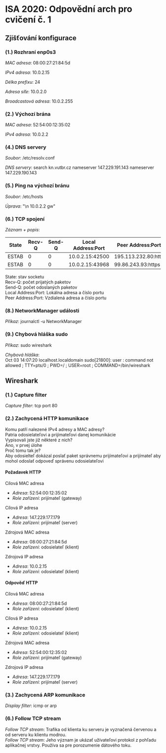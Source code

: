  # ISA 2020: Odpovědní arch pro cvičení č. 1

## Zjišťování konfigurace

### (1.) Rozhraní enp0s3

*MAC adresa*: 08:00:27:21:84:5d

*IPv4 adresa*: 10.0.2.15

*Délka prefixu*: 24

*Adresa síťe*: 10.0.2.0

*Broadcastová adresa*: 10.0.2.255

### (2.) Výchozí brána

*MAC adresa*: 52:54:00:12:35:02

*IPv4 adresa*: 10.0.2.2

### (4.) DNS servery

*Soubor*: /etc/resolv.conf

*DNS servery*: search kn.vutbr.cz
nameserver 147.229.191.143
nameserver 147.229.190.143


### (5.) Ping na výchozí bránu

*Soubor*: /etc/hosts

*Úprava*: "\\n 10.0.2.2 gw"

### (6.) TCP spojení

*Záznam + popis*:

| State | Recv-Q | Send-Q | Local Address:Port | Peer Address:Port   |
|-------|--------|--------|--------------------|---------------------|
| ESTAB | 0      | 0      | 10.0.2.15:42500    | 195.113.232.80:http |
| ESTAB | 0      | 0      | 10.0.2.15:43968    | 99.86.243.93:https  |



State: stav socketu<br/>
Recv-Q: počet prijatých paketov<br/>
Send-Q: počet odoslaných paketov<br/>
Local Address:Port: Lokálna adresa a číslo portu<br/>
Peer Address:Port: Vzdialená adresa a číslo portu<br/>


### (8.) NetworkManager události

*Příkaz*: journalctl -u NetworkManager

### (9.) Chybová hláška sudo

*Příkaz*: sudo wireshark

*Chybová hláška*: <br/>Oct 03 14:07:20 localhost.localdomain sudo[21800]:  user : command not allowed ; TTY=pts/0 ; PWD=/ ; USER=root ; COMMAND=/bin/wireshark

## Wireshark

### (1.) Capture filter

*Capture filter*: tcp port 80

### (2.) Zachycená HTTP komunikace

Komu patří nalezené IPv4 adresy a MAC adresy?<br/>
Patria odosielateľovi a prijímateľovi danej komunikácie <br/>
Vypisovali jste již některé z nich?<br/>
Áno, v prvej úlohe<br/>
Proč tomu tak je?<br/>
Aby odosielteľ dokázal poslať paket správnemu prijímateľovi a prijímateľ aby mohol odoslať odpoveď správenu odosielateľovi<br/>

#### Požadavek HTTP

Cílová MAC adresa

  - *Adresa*: 52:54:00:12:35:02
  - *Role zařízení*: prijímateľ (gateway)

Cílová IP adresa

  - *Adresa*: 147.229.177.179
  - *Role zařízení*: prijímateľ (server)

Zdrojová MAC adresa

  - *Adresa*: 08:00:27:21:84:5d
  - *Role zařízení*: odosielateľ (klient)

Zdrojová IP adresa

  - *Adresa*: 10.0.2.15
  - *Role zařízení*: odosielateľ (klient)


#### Odpověď HTTP

Cílová MAC adresa

  - *Adresa*: 08:00:27:21:84:5d
  - *Role zařízení*: odosielateľ (klient)

Cílová IP adresa

  - *Adresa*: 10.0.2.15
  - *Role zařízení*: odosielateľ (klient)

Zdrojová MAC adresa

  - *Adresa*: 52:54:00:12:35:02
  - *Role zařízení*: prijímateľ (gateway)

Zdrojová IP adresa

  - *Adresa*: 147.229.177.179
  - *Role zařízení*: prijímateľ (server)

### (3.) Zachycená ARP komunikace

*Display filter*: icmp or arp

### (6.) Follow TCP stream

*Follow TCP stream*: Trafika od klienta ku serveru je vyznačená červenou a od serveru ku klientu modrou.<br/>
*Follow TCP stream*: Jeho význam je ukázať užívateľovi protokol z pohľadu aplikačnej vrstvy. Používa sa pre porozumenie dátového toku.<br/>
